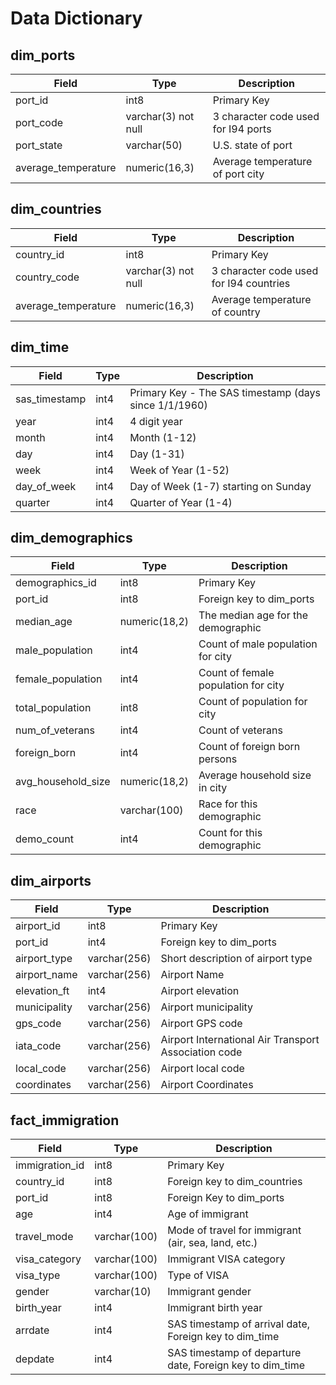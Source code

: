 # Data Dictionary

## dim_ports

|Field|Type|Description|
|----|-----|-----------|
|port_id|int8|Primary Key|
|port_code|varchar(3) not null|3 character code used for I94 ports|
|port_state|varchar(50)|U.S. state of port|
|average_temperature|numeric(16,3)|Average temperature of port city|

## dim_countries

|Field|Type|Description|
|----|-----|-----------|
|country_id|int8|Primary Key|
|country_code|varchar(3) not null|3 character code used for I94 countries|
|average_temperature|numeric(16,3)|Average temperature of country|

## dim_time

|Field|Type|Description|
|----|-----|-----------|
|sas_timestamp|int4| Primary Key - The SAS timestamp (days since 1/1/1960)|
|year|int4|4 digit year|
|month|int4|Month (1-12)|
|day|int4|Day (1-31)|
|week|int4|Week of Year (1-52)|
|day_of_week|int4|Day of Week (1-7) starting on Sunday|
|quarter|int4|Quarter of Year (1-4)|

## dim_demographics

|Field|Type|Description|
|----|-----|-----------|
|demographics_id|int8|Primary Key|
|port_id|int8|Foreign key to dim_ports|
|median_age|numeric(18,2)|The median age for the demographic|
|male_population|int4|Count of male population for city|
|female_population|int4|Count of female population for city|
|total_population|int8|Count of population for city|
|num_of_veterans|int4|Count of veterans|
|foreign_born|int4|Count of foreign born persons|
|avg_household_size|numeric(18,2)|Average household size in city|
|race|varchar(100)|Race for this demographic|
|demo_count|int4|Count for this demographic|

## dim_airports

|Field|Type|Description|
|----|-----|-----------|
|airport_id|int8|Primary Key|
|port_id|int4|Foreign key to dim_ports|
|airport_type|varchar(256)|Short description of airport type|
|airport_name|varchar(256)|Airport Name|
|elevation_ft|int4|Airport elevation|
|municipality|varchar(256)|Airport municipality|
|gps_code|varchar(256)|Airport GPS code|
|iata_code|varchar(256)|Airport International Air Transport Association code|
|local_code|varchar(256)|Airport local code|
|coordinates|varchar(256)|Airport Coordinates|

## fact_immigration

|Field|Type|Description|
|----|-----|-----------|
|immigration_id|int8|Primary Key|
|country_id|int8|Foreign key to dim_countries|
|port_id|int8|Foreign Key to dim_ports|
|age|int4|Age of immigrant|
|travel_mode|varchar(100)|Mode of travel for immigrant (air, sea, land, etc.)|
|visa_category|varchar(100)|Immigrant VISA category|
|visa_type|varchar(100)|Type of VISA|
|gender|varchar(10)|Immigrant gender|
|birth_year|int4|Immigrant birth year|
|arrdate|int4|SAS timestamp of arrival date, Foreign key to dim_time|
|depdate|int4|SAS timestamp of departure date, Foreign key to dim_time|